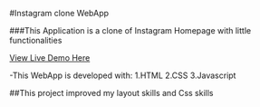 #Instagram clone WebApp


###This Application is a clone of Instagram Homepage with little functionalities

[View Live Demo Here](https://igdamiclone-two.vercel.app/)

-This WebApp is developed with:
1.HTML
2.CSS
3.Javascript



##This project improved my layout skills and Css skills
